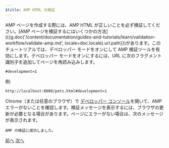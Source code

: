 ```yaml
---
$title: AMP HTML の検証
---
```


AMP ページを作成する際には、AMP HTML が正しいことを必ず検証してください。[AMP ページを検証するにはいくつかの方法]({{g.doc('/content/documentation/guides-and-tutorials/learn/validation-workflow/validate-amp.md', locale=doc.locale).url.path}})があります。このチュートリアルでは、デベロッパー モードをオンにして AMP 検証ツールを有効にします。デベロッパー モードをオンにするには、URL に次のフラグメント識別子を追加してページを再読み込みします。

```text
#development=1
```

例:

```text
http://localhost:8000/pets.html#development=1
```

Chrome（または任意のブラウザ）で [デベロッパー コンソール](https://developer.chrome.com/devtools/docs/console)を開いて、AMP エラーがないことを確認します。検証メッセージを表示するには、ブラウザの更新が必要となる場合があります。ページにエラーがない場合は、次のメッセージが表示されます。

```text
AMP の検証に成功しました。
```

<div class="prev-next-buttons">
  <a class="button prev-button" href="{{g.doc('/content/amp-dev/documentation/guides-and-tutorials/start/visual_story/create_bookend.md', locale=doc.locale).url.path}}"><span class="arrow-prev">前へ</span></a>
  <a class="button next-button" href="{{g.doc('/content/amp-dev/documentation/guides-and-tutorials/start/visual_story/congratulations.md', locale=doc.locale).url.path}}"><span class="arrow-next">次へ</span></a>
</div>

